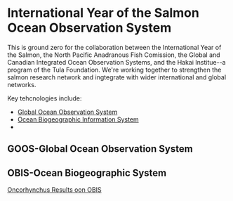 # International Year of the Salmon Ocean Observation System

This is ground zero for the collaboration between the International Year of the Salmon, the North Pacific Anadranous Fish Comission, the Global and Canadian Integrated Ocean Observation Systems, and the Hakai Institue--a program of the Tula Foundation. We're working together to strengthen the salmon research network and ingtegrate with wider international and global networks.

Key tehcnologies include: 

* [Global Ocean Observation System]("http://www.unesco.org/new/en/natural-sciences/ioc-oceans/sections-and-programmes/ocean-observations-services/global-ocean-observing-system/")
* [Ocean Biogeographic Information System]("https://obis.org/?query=salmon#/node/9")
* 


## GOOS-Global Ocean Observation System

## OBIS-Ocean Biogeographic System

[Oncorhynchus Results oon OBIS](https://obis.org/taxon/126140)
